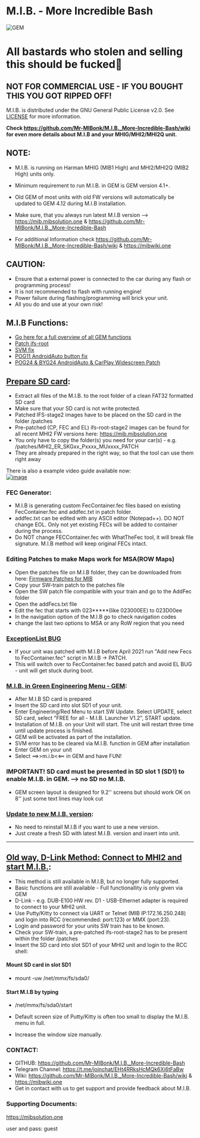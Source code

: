 # M.I.B. - More Incredible Bash

![GEM](https://github.com/Mr-MIBonk/M.I.B._More-Incredible-Bash/blob/main/GEM.png)

# All bastards who stolen and selling this should be fucked🖕
## NOT FOR COMMERCIAL USE - IF YOU BOUGHT THIS YOU GOT RIPPED OFF!

M.I.B. is distributed under the GNU General Public License v2.0. See [LICENSE](https://github.com/Mr-MIBonk/M.I.B._More-Incredible-Bash/blob/main/LICENSE) for more information.

**Check https://github.com/Mr-MIBonk/M.I.B._More-Incredible-Bash/wiki for even more details about M.I.B and your MHIG/MHI2/MHI2Q unit.**

## NOTE:
- M.I.B. is running on Harman MHIG (MIB1 High) and MHI2/MHI2Q (MIB2 High) units only.
- Minimum requirement to run M.I.B. in GEM is GEM version 4.1+.
- Old GEM of most units with old FW versions will automatically be updated to GEM 4.12 during M.I.B installation.

- Make sure, that you always run latest M.I.B version --> https://mib.mibsolution.one & https://github.com/Mr-MIBonk/M.I.B._More-Incredible-Bash
- For additional Information check https://github.com/Mr-MIBonk/M.I.B._More-Incredible-Bash/wiki & https://mibwiki.one

## CAUTION:
- Ensure that a external power is connected to the car during any flash or programming process!
- It is not recommended to flash with running engine!
- Power failure during flashing/programming will brick your unit.
- All you do and use at your own risk!

## M.I.B Functions:
- [Go here for a full overview of all GEM functions](https://github.com/Mr-MIBonk/M.I.B._More-Incredible-Bash/wiki/M.I.B-MENU-STRUCTURE)
- [Patch ifs-root](https://github.com/Mr-MIBonk/M.I.B._More-Incredible-Bash/wiki/Prepare-M.I.B-SD-card-&-install-M.I.B#3-do-stuff-smirk)
- [SVM fix](https://github.com/Mr-MIBonk/M.I.B._More-Incredible-Bash/wiki/M.I.B-functions#svm-fix)
- [POG11 AndroidAuto button fix](https://github.com/Mr-MIBonk/M.I.B._More-Incredible-Bash/wiki/Porsche-POG11-AndroidAuto-button-fix)
- [POG24 & BYG24 AndroidAuto & CarPlay Widescreen Patch](https://github.com/Mr-MIBonk/M.I.B._More-Incredible-Bash/wiki/POG24-&-BYG24---AndroidAuto-&-CarPlay-Widescreen-Patch)

## [Prepare SD card](https://github.com/Mr-MIBonk/M.I.B._More-Incredible-Bash/wiki/Prepare-M.I.B-SD-card-&-install-M.I.B#i---prepare-mib-sd-card):
- Extract all files of the M.I.B. to the root folder of a clean FAT32 formatted SD card
- Make sure that your SD card is not write protected.
- Patched IFS-stage2 images have to be placed on the SD card in the folder /patches
- Pre-patched (CP, FEC and EL) ifs-root-stage2 images can be found for all recent MHI2 FW versions here: https://mib.mibsolution.one
- You only have to copy the folder(s) you need for your car(s) - e.g. /patches/MHI2_ER_SKGxx_Pxxxx_MUxxxx_PATCH  
- They are already prepared in the right way, so that the tool can use them right away

There is also a example video guide available now:<br />
[![image](http://img.youtube.com/vi/eAQgzYlnSrA/0.jpg)](https://www.youtube.com/watch?v=eAQgzYlnSrA&t=110s)

### FEC Generator:
- M.I.B is generating custom FecContainer.fec files based on existing FecContainer.fec and addfec.txt in patch folder.
- addfec.txt can be edited with any ASCII editor (Notepad++). DO NOT change EOL. Only not yet existing FECs will be added to container during the process.
- Do NOT change FECContainer.fec with WhatTheFec tool, it will break file signature. M.I.B method will keep original FECs intact.

### Editing Patches to make Maps work for MSA(ROW Maps)
- Open the patches file on M.I.B folder, they can be downloaded from here: [Firmware Patches for MIB](https://mibsolution.one/index.php/f/179383)
- Copy your SW-train patch to the patches file
- Open the SW patch file compatible with your train and go to the AddFec folder
- Open the addFecs.txt file
- Edit the fec that starts with 023*****(like 023000EE) to 023D00ee
- In the navigation option of the M.I.B go to check navigation codes
- change the last two options to MSA or any RoW region that you need

### [ExceptionList BUG](https://github.com/Mr-MIBonk/M.I.B._More-Incredible-Bash/wiki/ExceptionList-BUG)
- If your unit was patched with M.I.B before April 2021 run "Add new Fecs to FecContainer.fec" script in M.I.B -> PATCH.
- This will switch over to FecContainer.fec based patch and avoid EL BUG - unit will get stuck during boot.
 
### [M.I.B. in Green Engineering Menu - GEM](https://github.com/Mr-MIBonk/M.I.B._More-Incredible-Bash/wiki/Prepare-M.I.B-SD-card-&-install-M.I.B#iii---enter-green-engineering-menu-gem-to-run-mib):
- After M.I.B SD card is prepared
- Insert the SD card into slot SD1 of your unit.
- Enter Engineering/Red Menu to start SW Update. Select UPDATE, select SD card, select "FREE for all - M.I.B. Launcher V1.2", START update.
- Installation of M.I.B. on your Unit will start. The unit will restart three time until update process is finished.
- GEM will be activated as part of the installation.
- SVM error has to be cleared via M.I.B. function in GEM after installation
- Enter GEM on your unit
- Select ==>>m.i.b<<== in GEM and have FUN!
  
### IMPORTANT! SD card must be presented in SD slot 1 (SD1) to enable M.I.B. in GEM. --> no SD no M.I.B.
- GEM screen layout is designed for 9.2'' screens but should work OK on 8'' just some text lines may look cut

### [Update to new M.I.B. version](https://github.com/Mr-MIBonk/M.I.B._More-Incredible-Bash/wiki/Update-&-Uninstall-M.I.B):
- No need to reinstall M.I.B if you want to use a new version.
- Just create a fresh SD with latest M.I.B. version and insert into unit.

----------------------------------------------------------------------------------------------------------------------------------------

## [Old way, D-Link Method: Connect to MHI2 and start M.I.B.](https://github.com/Mr-MIBonk/M.I.B._More-Incredible-Bash/wiki/About-M.I.B#mib-classic---putty-interface-not-maintained):
- This method is still available in M.I.B, but no longer fully supported.
- Basic functions are still available - Full functionallity is only given via GEM
-  D-Link - e.g. DUB-E100 HW rev. D1 - USB-Ethernet adapter is required to connect to your MHI2 unit.
-  Use Putty/Kitty to connect via UART or Telnet (MIB IP:172.16.250.248) and login into RCC (recommended: port:123) or MMX (port:23).
-  Login and password for your units SW train has to be known.
- Check your SW-train, a pre-patched ifs-root-stage2 has to be present within the folder /patches
- Insert the SD card into slot SD1 of your MHI2 unit and login to the RCC shell:
#### Mount SD card in slot SD1
- mount -uw /net/mmx/fs/sda0/
#### Start M.I.B by typing
- /net/mmx/fs/sda0/start

- Default screen size of Putty/Kitty is often too small to display the M.I.B. menu in full.
- Increase the window size manually.

### CONTACT:
- GITHUB: https://github.com/Mr-MIBonk/M.I.B._More-Incredible-Bash
- Telegram Channel: https://t.me/joinchat/EHt4RRksHcMQk6Xi6tFaBw
- Wiki: https://github.com/Mr-MIBonk/M.I.B._More-Incredible-Bash/wiki & https://mibwiki.one
- Get in contact with us to get support and provide feedback about M.I.B.

### Supporting Documents:
https://mibsolution.one

user and pass: guest
